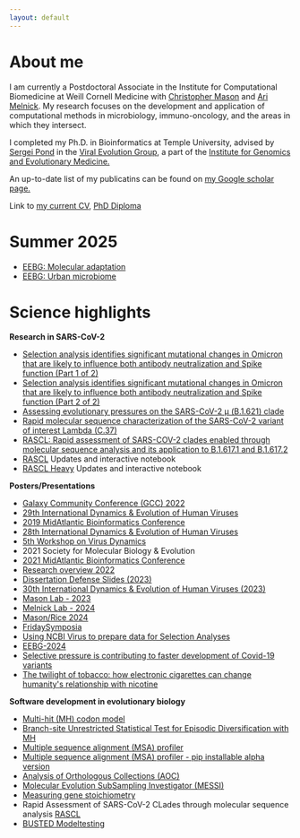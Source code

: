 ```yaml
---
layout: default
---
```


# About me

I am currently a Postdoctoral Associate in the Institute for Computational Biomedicine at Weill Cornell Medicine with [Christopher Mason](https://www.masonlab.net) and [Ari Melnick](https://melnicklab.org). My research focuses on the development and application of computational methods in microbiology, immuno-oncology, and the areas in which they intersect.

I completed my Ph.D. in Bioinformatics at Temple University, advised by [Sergei Pond](https://igem.temple.edu/people/person/e266d9a5b7f043109baecc3c340491f6) in the [Viral Evolution Group](http://lab.hyphy.org/), a part of the [Institute for Genomics and Evolutionary Medicine.](https://igem.temple.edu/) 

An up-to-date list of my publicatins can be found on [my Google scholar page.](https://scholar.google.com/citations?user=Bnxc_OoAAAAJ)

Link to [my current CV](MyCV/CV_AlexanderLucaci.pdf), [PhD Diploma](https://www.parchment.com/u/award/e84f6f6f74f0826d92408e683525177f)

# Summer 2025
*  [EEBG: Molecular adaptation](https://aglucaci.github.io/EEBG2025/molecular-adaptation/#0)
*  [EEBG: Urban microbiome](https://aglucaci.github.io/EEBG2025/urban-microbiome/#0)


# Science highlights

**Research in SARS-CoV-2**
*  [Selection analysis identifies significant mutational changes in Omicron that are likely to influence both antibody neutralization and Spike function (Part 1 of 2)](https://virological.org/t/selection-analysis-identifies-significant-mutational-changes-in-omicron-that-are-likely-to-influence-both-antibody-neutralization-and-spike-function-part-1-of-2/771)
*  [Selection analysis identifies significant mutational changes in Omicron that are likely to influence both antibody neutralization and Spike function (Part 2 of 2)](https://virological.org/t/selection-analysis-identifies-significant-mutational-changes-in-omicron-that-are-likely-to-influence-both-antibody-neutralization-and-spike-function-part-2-of-2/772)
*  [Assessing evolutionary pressures on the SARS-CoV-2 μ (B.1.621) clade](https://virological.org/t/assessing-evolutionary-pressures-on-the-sars-cov-2-mu-b-1-621-clade/760)
*  [Rapid molecular sequence characterization of the SARS-CoV-2 variant of interest Lambda (C.37)](https://virological.org/t/rapid-molecular-sequence-characterization-of-the-sars-cov-2-variant-of-interest-lambda-c-37/752)
*  [RASCL: Rapid assessment of SARS-COV-2 clades enabled through molecular sequence analysis and its application to B.1.617.1 and B.1.617.2](https://virological.org/t/rascl-rapid-assessment-of-sars-cov-2-clades-enabled-through-molecular-sequence-analysis-and-its-application-to-b-1-617-1-and-b-1-617-2/709)
*  [RASCL](https://observablehq.com/@aglucaci/rascl_latest) Updates and interactive notebook
*  [RASCL Heavy](https://observablehq.com/@aglucaci/rascl_heavy_latest) Updates and interactive notebook

**Posters/Presentations**
* [Galaxy Community Conference (GCC) 2022](https://docs.google.com/presentation/d/1j94262RzoNoH3s3NfMjVddfUG53GhIAz/present?rtpof=true&sd=true&slide=id.g13b6e32f2ef_15_0)
* [29th International Dynamics & Evolution of Human Viruses](https://docs.google.com/presentation/d/14NAL1mMucNFgwTYKjZvaAN4TzZ75qKN4I93jI7UXR3Y/present#slide=id.p)
* [2019 MidAtlantic Bioinformatics Conference](https://aglucaci.github.io/Resume/MH_Poster.pptx.pdf)
* [28th International Dynamics & Evolution of Human Viruses](https://docs.google.com/presentation/d/18Nd-Lhy-vwYlWO9F-jEl4stRMlTVjYjT7NBPghigS6I/present?slide=id.p)
* [5th Workshop on Virus Dynamics](https://aglucaci.github.io/Resume/AGL_5thWorkshopOnVirusDynamics.pdf)
* 2021 Society for Molecular Biology & Evolution
* [2021 MidAtlantic Bioinformatics Conference](https://aglucaci.github.io/Resume/AGL_5thWorkshopOnVirusDynamics.pdf)
* [Research overview 2022](https://docs.google.com/presentation/d/1G7CMn6ZJJxgzCEuyWnb3SurGU1uWLAL_/present?rtpof=true&sd=true&slide=id.p1)
* [Dissertation Defense Slides (2023)](https://docs.google.com/presentation/d/14voBHpB4F9C913gqpIZzd1V0DzAg8keX/present?rtpof=true&sd=true&slide=id.p1)
* [30th International Dynamics & Evolution of Human Viruses (2023)](https://docs.google.com/presentation/d/16SLKLta0QywoCygagqAOIqPkV2BWgLc11gcgeqr8OLQ/present?usp=sharing)
* [Mason Lab - 2023](https://docs.google.com/presentation/d/185jwl7LA_TRwNm1qPQ4eLomDI9_c2OM98YSrzKLcce4/present?slide=id.p)
* [Melnick Lab - 2024](https://docs.google.com/presentation/d/177vC7AbFlaZ5gJbXoPb_Lfwa43dcGSwLNlfVTsZ4KkQ/present?slide=id.p)
* [Mason/Rice 2024](https://docs.google.com/presentation/d/1QD2EWLa_pJU8RqZuHQkGzRbjl13byr1kIsFv6kXILDU/present?rtpof=true&sd=true&slide=id.p)
* [FridaySymposia](https://docs.google.com/presentation/d/12fK73eLXwrc1Yx1S1IX5bC4XdbdKZf3y/present?rtpof=true&sd=true&slide=id.p1)
* [Using NCBI Virus to prepare data for Selection Analyses](https://docs.google.com/presentation/d/1xKH1cjcK-ipiYEf9JVPsfzrnRkR6NLpzg93mPJQxvDc/present?slide=id.p)
* [EEBG-2024](https://docs.google.com/presentation/d/1w8HQHBPRq5cXtbbuV3zdlO6bYK3ag6Iw/present?rtpof=true&sd=true&slide=id.p1)
* [Selective pressure is contributing to faster development of Covid-19 variants](https://cst.temple.edu/news/2021/12/selective-pressure-contributing-faster-development-covid-19-variants)
* [The twilight of tobacco: how electronic cigarettes can change humanity's relationship with nicotine](https://drive.google.com/file/d/1t12NHLDER5Qxk8LCIBVqvUzTRKg-l8CM/view?usp=sharing)

**Software development in evolutionary biology**
*   [Multi-hit (MH) codon model](https://www.datamonkey.org/multihit)
*   [Branch-site Unrestricted Statistical Test for Episodic Diversification with MH](http://datamonkey.org/busted)
*   [Multiple sequence alignment (MSA) profiler](https://drive.google.com/file/d/1x5jlsUy_AAZxLy5avLh2Z6j_wuvqDP38/view?usp=sharing)
*   [Multiple sequence alignment (MSA) profiler - pip installable alpha version](https://test.pypi.org/project/AlignmentProfiler/)
*   [Analysis of Orthologous Collections (AOC)](https://github.com/aglucaci/AnalysisOfOrthologousCollections)
*   [Molecular Evolution SubSampling Investigator (MESSI)](https://github.com/aglucaci/SubsamplingSequences)
*   [Measuring gene stoichiometry](https://github.com/veg/hyphy-examples/tree/master/gene_stoichiometry)
*   Rapid Assessment of SARS-CoV-2 CLades through molecular sequence analysis [RASCL](https://github.com/veg/RASCL)
*   [BUSTED Modeltesting](https://github.com/veg/BUSTED_ModelTest)




